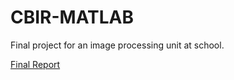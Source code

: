# CBIR-MATLAB


Final project for an image processing unit at school.

[Final Report](https://github.com/johngohrw/cbir-matlab/raw/master/IP-Final-Report_CBIR_JohnGohRengwu_MeganWoonTongNing.pdf)

